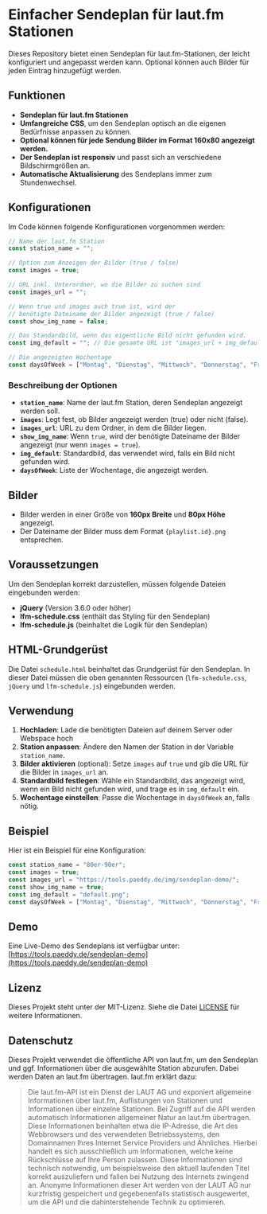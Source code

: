 # Einfacher Sendeplan für laut.fm Stationen

Dieses Repository bietet einen Sendeplan für laut.fm-Stationen, der leicht konfiguriert und angepasst werden kann.
Optional können auch Bilder für jeden Eintrag hinzugefügt werden.

## Funktionen
- **Sendeplan für laut.fm Stationen**
- **Umfangreiche CSS**, um den Sendeplan optisch an die eigenen Bedürfnisse anpassen zu können.
- **Optional können für jede Sendung Bilder im Format 160x80 angezeigt werden.**
- **Der Sendeplan ist responsiv** und passt sich an verschiedene Bildschirmgrößen an.
- **Automatische Aktualisierung** des Sendeplans immer zum Stundenwechsel.

## Konfigurationen
Im Code können folgende Konfigurationen vorgenommen werden:

```javascript
// Name der laut.fm Station
const station_name = "";

// Option zum Anzeigen der Bilder (true / false)
const images = true;

// URL inkl. Unterordner, wo die Bilder zu suchen sind
const images_url = "";

// Wenn true und images auch true ist, wird der
// benötigte Dateiname der Bilder angezeigt (true / false)
const show_img_name = false;

// Das Standardbild, wenn das eigentliche Bild nicht gefunden wird.
const img_default = ""; // Die gesamte URL ist "images_url + img_default"

// Die angezeigten Wochentage
const daysOfWeek = ["Montag", "Dienstag", "Mittwoch", "Donnerstag", "Freitag", "Samstag", "Sonntag"];
```

### Beschreibung der Optionen
- **`station_name`**: Name der laut.fm Station, deren Sendeplan angezeigt werden soll.
- **`images`**: Legt fest, ob Bilder angezeigt werden (true) oder nicht (false).
- **`images_url`**: URL zu dem Ordner, in dem die Bilder liegen.
- **`show_img_name`**: Wenn `true`, wird der benötigte Dateiname der Bilder angezeigt (nur wenn `images = true`).
- **`img_default`**: Standardbild, das verwendet wird, falls ein Bild nicht gefunden wird.
- **`daysOfWeek`**: Liste der Wochentage, die angezeigt werden.

## Bilder
- Bilder werden in einer Größe von **160px Breite** und **80px Höhe** angezeigt.
- Der Dateiname der Bilder muss dem Format `{playlist.id}.png` entsprechen.

## Voraussetzungen
Um den Sendeplan korrekt darzustellen, müssen folgende Dateien eingebunden werden:
- **jQuery** (Version 3.6.0 oder höher)
- **lfm-schedule.css** (enthält das Styling für den Sendeplan)
- **lfm-schedule.js** (beinhaltet die Logik für den Sendeplan)

## HTML-Grundgerüst
Die Datei `schedule.html` beinhaltet das Grundgerüst für den Sendeplan. In dieser Datei müssen die oben genannten Ressourcen (`lfm-schedule.css`, `jQuery` und `lfm-schedule.js`) eingebunden werden.

## Verwendung
1. **Hochladen**: Lade die benötigten Dateien auf deinem Server oder Webspace hoch
1. **Station anpassen**: Ändere den Namen der Station in der Variable `station_name`.
2. **Bilder aktivieren** (optional): Setze `images` auf `true` und gib die URL für die Bilder in `images_url` an.
3. **Standardbild festlegen**: Wähle ein Standardbild, das angezeigt wird, wenn ein Bild nicht gefunden wird, und trage es in `img_default` ein.
4. **Wochentage einstellen**: Passe die Wochentage in `daysOfWeek` an, falls nötig.

## Beispiel
Hier ist ein Beispiel für eine Konfiguration:

```javascript
const station_name = "80er-90er";
const images = true;
const images_url = "https://tools.paeddy.de/img/sendeplan-demo/";
const show_img_name = true;
const img_default = "default.png";
const daysOfWeek = ["Montag", "Dienstag", "Mittwoch", "Donnerstag", "Freitag"];
```

## Demo
Eine Live-Demo des Sendeplans ist verfügbar unter:
[https://tools.paeddy.de/sendeplan-demo](https://tools.paeddy.de/sendeplan-demo)

## Lizenz
Dieses Projekt steht unter der MIT-Lizenz. Siehe die Datei [LICENSE](LICENSE) für weitere Informationen.

## Datenschutz
Dieses Projekt verwendet die öffentliche API von laut.fm, um den Sendeplan und ggf. Informationen über die ausgewählte Station abzurufen. Dabei werden Daten an laut.fm übertragen. laut.fm erklärt dazu:

> Die laut.fm-API ist ein Dienst der LAUT AG und exponiert allgemeine Informationen über laut.fm, Auflistungen von Stationen und Informationen über einzelne Stationen. Bei Zugriff auf die API werden automatisch Informationen allgemeiner Natur an laut.fm übertragen. Diese Informationen beinhalten etwa die IP-Adresse, die Art des Webbrowsers und des verwendeten Betriebssystems, den Domainnamen Ihres Internet Service Providers und Ähnliches. Hierbei handelt es sich ausschließlich um Informationen, welche keine Rückschlüsse auf Ihre Person zulassen. Diese Informationen sind technisch notwendig, um beispielsweise den aktuell laufenden Titel korrekt auszuliefern und fallen bei Nutzung des Internets zwingend an. Anonyme Informationen dieser Art werden von der LAUT AG nur kurzfristig gespeichert und gegebenenfalls statistisch ausgewertet, um die API und die dahinterstehende Technik zu optimieren.

